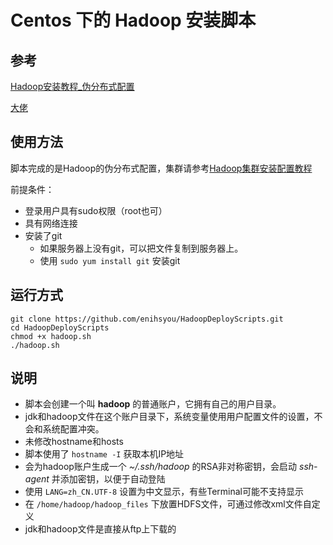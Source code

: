 # Centos 下的 Hadoop 安装脚本

## 参考

[Hadoop安装教程_伪分布式配置](http://dblab.xmu.edu.cn/blog/install-hadoop-in-centos)

[大佬](https://github.com/dccif/HadoopInstall)

## 使用方法

脚本完成的是Hadoop的伪分布式配置，集群请参考[Hadoop集群安装配置教程](http://dblab.xmu.edu.cn/blog/install-hadoop-cluster/)


前提条件：

- 登录用户具有sudo权限（root也可）
- 具有网络连接
- 安装了git
  - 如果服务器上没有git，可以把文件复制到服务器上。
  - 使用 `sudo yum install git` 安装git


## 运行方式
```shell
git clone https://github.com/enihsyou/HadoopDeployScripts.git
cd HadoopDeployScripts
chmod +x hadoop.sh
./hadoop.sh
```


## 说明

- 脚本会创建一个叫 **hadoop** 的普通账户，它拥有自己的用户目录。
- jdk和hadoop文件在这个账户目录下，系统变量使用用户配置文件的设置，不会和系统配置冲突。
- 未修改hostname和hosts
- 脚本使用了 `hostname -I` 获取本机IP地址
- 会为hadoop账户生成一个 *~/.ssh/hadoop* 的RSA非对称密钥，会启动 *ssh-agent* 并添加密钥，以便于自动登陆
- 使用 `LANG=zh_CN.UTF-8` 设置为中文显示，有些Terminal可能不支持显示
- 在 `/home/hadoop/hadoop_files` 下放置HDFS文件，可通过修改xml文件自定义
- jdk和hadoop文件是直接从ftp上下载的

